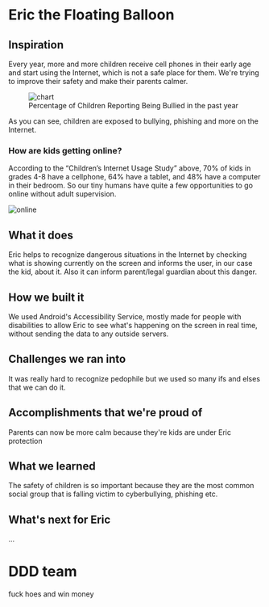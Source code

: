 # Eric the Floating Balloon

## Inspiration

Every year, more and more children receive cell phones in their early age and start using the Internet, which is not a safe place for them. We're trying to improve their safety and make their parents calmer.

<figure class="image">
  <img src="https://www.childtrends.org/wp-content/uploads/2014/12/119_fig3.jpg" alt="chart">
  <figcaption>Percentage of Children Reporting Being Bullied in the past year</figcaption>
</figure>

As you can see, children are exposed to bullying, phishing and more on the Internet.

### How are kids getting online?

According to the “Children’s Internet Usage Study” above, 70% of kids in grades 4-8 have a cellphone, 64% have a tablet, and 48% have a computer in their bedroom. So our tiny humans have quite a few opportunities to go online without adult supervision.

![online](https://cdn2.hubspot.net/hub/2683519/hubfs/CMA-2359-illustration-02-620x300.jpg?width=600&name=CMA-2359-illustration-02-620x300.jpg)

## What it does

Eric helps to recognize dangerous situations in the Internet by checking what is showing currently on the screen and informs the user, in our case the kid, about it. Also it can inform parent/legal guardian about this danger.

## How we built it

We used Android's Accessibility Service, mostly made for people with disabilities to allow Eric to see what's happening on the screen in real time, without sending the data to any outside servers.

## Challenges we ran into

It was really hard to recognize pedophile but we used so many ifs and elses that we can do it.

## Accomplishments that we're proud of

Parents can now be more calm because they're kids are under Eric protection

## What we learned

The safety of children is so important because they are the most common social group that is falling victim to cyberbullying, phishing etc.

## What's next for Eric

...

# DDD team
fuck hoes and win money